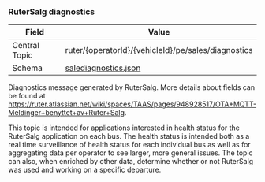 ### RuterSalg diagnostics
| Field         | Value                                                       |
|---------------|-------------------------------------------------------------|
| Central Topic | ruter/{operatorId}/{vehicleId}/pe/sales/diagnostics         |
| Schema        | [ salediagnostics.json ](json-schemas/salediagnostics.json) |

Diagnostics message generated by RuterSalg. More details about fields can be found at https://ruter.atlassian.net/wiki/spaces/TAAS/pages/948928517/OTA+MQTT-Meldinger+benyttet+av+Ruter+Salg.

This topic is intended for applications interested in health status for the RuterSalg application on each bus. The health status is intended both as a real time surveillance of health status for each individual bus as well as for aggregating data per operator to see larger, more general issues. The topic can also, when enriched by other data, determine whether or not RuterSalg was used and working on a specific departure.